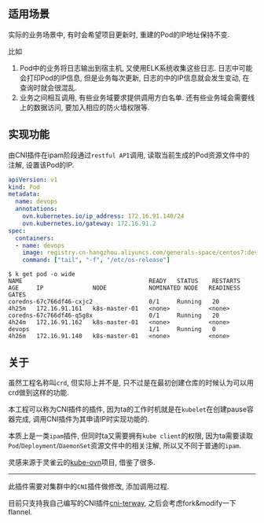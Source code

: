 ## 适用场景

实际的业务场景中, 有时会希望项目更新时, 重建的Pod的IP地址保持不变. 

比如

1. Pod中的业务将日志输出到宿主机, 又使用ELK系统收集这些日志. 日志中可能会打印Pod的IP信息, 但是业务每次更新, 日志的中的IP信息就会发生变动, 在查询时就会很混乱.
2. 业务之间相互调用, 有些业务域要求提供调用方白名单. 还有些业务域会需要线上的数据访问, 要加入相应的防火墙权限等.

## 实现功能

由CNI插件在ipam阶段通过`restful API`调用, 读取当前生成的Pod资源文件中的注解, 设置该Pod的IP.

```yaml
apiVersion: v1
kind: Pod
metadata:
  name: devops
  annotations:
    ovn.kubernetes.io/ip_address: 172.16.91.140/24
    ovn.kubernetes.io/gateway: 172.16.91.2
spec:
  containers:
  - name: devops
    image: registry.cn-hangzhou.aliyuncs.com/generals-space/centos7:devops
    command: ["tail", "-f", "/etc/os-release"]
```

```console
$ k get pod -o wide
NAME                                    READY   STATUS    RESTARTS   AGE     IP              NODE            NOMINATED NODE   READINESS GATES
coredns-67c766df46-cxjc2                0/1     Running   20         4h25m   172.16.91.161   k8s-master-01   <none>           <none>
coredns-67c766df46-q5g8x                0/1     Running   20         4h24m   172.16.91.162   k8s-master-01   <none>           <none>
devops                                  1/1     Running   0          4h26m   172.16.91.140   k8s-master-01   <none>           <none>
```

## 关于

虽然工程名称叫`crd`, 但实际上并不是, 只不过是在最初创建仓库的时候认为可以用crd做到这样的功能.

本工程可以称为CNI插件的插件, 因为ta的工作时机就是在`kubelet`在创建pause容器完成, 调用CNI插件为其申请IP时实现功能的. 

本质上是一类`ipam`插件, 但同时ta又需要拥有`kube client`的权限, 因为ta需要读取`Pod`/`Deployment`/`DaemonSet`资源文件中的相关注解, 所以又不同于普通的`ipam`.

灵感来源于灵雀云的[kube-ovn](https://github.com/alauda/kube-ovn)项目, 借鉴了很多.

------

此插件需要对集群中的`CNI`插件做修改, 添加调用过程. 

目前只支持我自己编写的CNI插件[cni-terway](https://github.com/generals-space/cni-terway), 之后会考虑fork&modify一下flannel.
